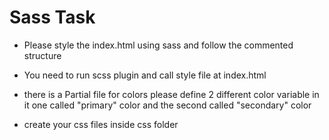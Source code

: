 # Sass Task

- Please style the index.html using sass and follow the commented structure
- You need to run scss plugin and call style file at index.html

- there is a Partial file for colors please define 2 different color variable in it one called "primary" color and the second called "secondary" color

- create your css files inside css folder
